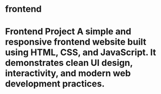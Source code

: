 # frontend
# Frontend Project  A simple and responsive frontend website built using HTML, CSS, and JavaScript.   It demonstrates clean UI design, interactivity, and modern web development practices.    
